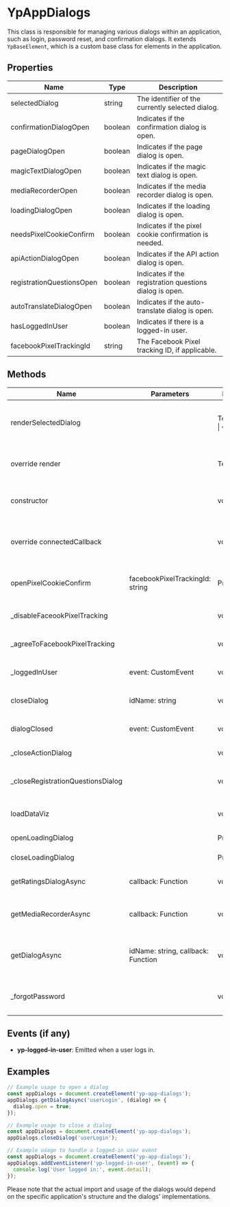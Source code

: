 # YpAppDialogs

This class is responsible for managing various dialogs within an application, such as login, password reset, and confirmation dialogs. It extends `YpBaseElement`, which is a custom base class for elements in the application.

## Properties

| Name                      | Type      | Description                                                  |
|---------------------------|-----------|--------------------------------------------------------------|
| selectedDialog            | string    | The identifier of the currently selected dialog.             |
| confirmationDialogOpen    | boolean   | Indicates if the confirmation dialog is open.                |
| pageDialogOpen            | boolean   | Indicates if the page dialog is open.                        |
| magicTextDialogOpen       | boolean   | Indicates if the magic text dialog is open.                  |
| mediaRecorderOpen         | boolean   | Indicates if the media recorder dialog is open.              |
| loadingDialogOpen         | boolean   | Indicates if the loading dialog is open.                     |
| needsPixelCookieConfirm   | boolean   | Indicates if the pixel cookie confirmation is needed.        |
| apiActionDialogOpen       | boolean   | Indicates if the API action dialog is open.                  |
| registrationQuestionsOpen | boolean   | Indicates if the registration questions dialog is open.      |
| autoTranslateDialogOpen   | boolean   | Indicates if the auto-translate dialog is open.              |
| hasLoggedInUser           | boolean   | Indicates if there is a logged-in user.                      |
| facebookPixelTrackingId   | string    | The Facebook Pixel tracking ID, if applicable.               |

## Methods

| Name                     | Parameters                        | Return Type | Description                                                                 |
|--------------------------|-----------------------------------|-------------|-----------------------------------------------------------------------------|
| renderSelectedDialog     |                                   | TemplateResult \| {} | Renders the currently selected dialog based on `selectedDialog`.            |
| override render          |                                   | TemplateResult       | Renders the dialogs and associated elements.                                |
| constructor              |                                   | void        | Initializes the component and sets up global event listeners.               |
| override connectedCallback |                               | void        | Performs actions when the component is added to the DOM.                    |
| openPixelCookieConfirm   | facebookPixelTrackingId: string  | Promise<void> | Opens the pixel cookie confirmation dialog.                                 |
| _disableFaceookPixelTracking |                             | void        | Disables Facebook Pixel tracking.                                           |
| _agreeToFacebookPixelTracking |                             | void        | Agrees to Facebook Pixel tracking.                                         |
| _loggedInUser            | event: CustomEvent               | void        | Handles the event when a user logs in.                                      |
| closeDialog              | idName: string                   | void        | Closes the dialog with the given ID.                                        |
| dialogClosed             | event: CustomEvent               | void        | Handles the event when a dialog is closed.                                  |
| _closeActionDialog       |                                   | void        | Closes the API action dialog.                                               |
| _closeRegistrationQuestionsDialog |                         | void        | Closes the registration questions dialog.                                   |
| loadDataViz              |                                   | void        | Loads the data visualization components.                                    |
| openLoadingDialog        |                                   | Promise<void> | Opens the loading dialog.                                                   |
| closeLoadingDialog       |                                   | Promise<void> | Closes the loading dialog.                                                  |
| getRatingsDialogAsync    | callback: Function               | void        | Asynchronously retrieves the ratings dialog.                                |
| getMediaRecorderAsync    | callback: Function               | void        | Asynchronously retrieves the media recorder dialog.                         |
| getDialogAsync           | idName: string, callback: Function | void        | Asynchronously retrieves a dialog by ID and executes a callback.            |
| _forgotPassword          |                                   | void        | Opens the forgot password dialog.                                           |

## Events (if any)

- **yp-logged-in-user**: Emitted when a user logs in.

## Examples

```typescript
// Example usage to open a dialog
const appDialogs = document.createElement('yp-app-dialogs');
appDialogs.getDialogAsync('userLogin', (dialog) => {
  dialog.open = true;
});
```

```typescript
// Example usage to close a dialog
const appDialogs = document.createElement('yp-app-dialogs');
appDialogs.closeDialog('userLogin');
```

```typescript
// Example usage to handle a logged-in user event
const appDialogs = document.createElement('yp-app-dialogs');
appDialogs.addEventListener('yp-logged-in-user', (event) => {
  console.log('User logged in:', event.detail);
});
```

Please note that the actual import and usage of the dialogs would depend on the specific application's structure and the dialogs' implementations.